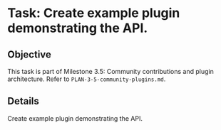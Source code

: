 # Task: Create example plugin demonstrating the API.

## Objective
This task is part of Milestone 3.5: Community contributions and plugin architecture. Refer to `PLAN-3-5-community-plugins.md`.

## Details
Create example plugin demonstrating the API.
